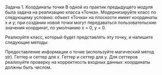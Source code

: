 Задача 1. Координаты точки
В одной из практик предыдущего модуля была задача на реализацию класса «Точка». Модернизируйте класс по следующему условию: объект «Точка» на плоскости имеет координаты x и y; при создании новой точки могут передаваться пользовательские значения координат, по умолчанию x = 0, y = 0. 

 

Реализуйте класс, который будет представлять эту точку, и напишите следующие методы:

Предоставление информации о точке (используйте магический метод str).
Геттер и сеттер для x.
Геттер и сеттер для y.
Для сеттеров реализуйте проверку на корректность входных данных: координаты должны быть числом.